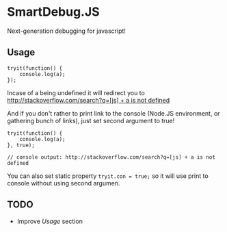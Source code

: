 # SmartDebug.JS
Next-generation debugging for javascript!

## Usage

    tryit(function() {  
        console.log(a);  
    });
    
Incase of a being undefined it will redirect you to [http://stackoverflow.com/search?q=[js] + a is not defined](http://stackoverflow.com/search?q=[js]%20+%20a%20is%20not%20defined)

And if you don't rather to print link to the console (Node.JS environment, or gathering bunch of links), just set second argument to true!

    tryit(function() {  
        console.log(a);  
    }, true);
    
    // console output: http://stackoverflow.com/search?q=[js] + a is not defined
    
You can also set static property `tryit.con = true;` so it will use print to console without using second argumen.

## TODO

* Improve *Usage* section
